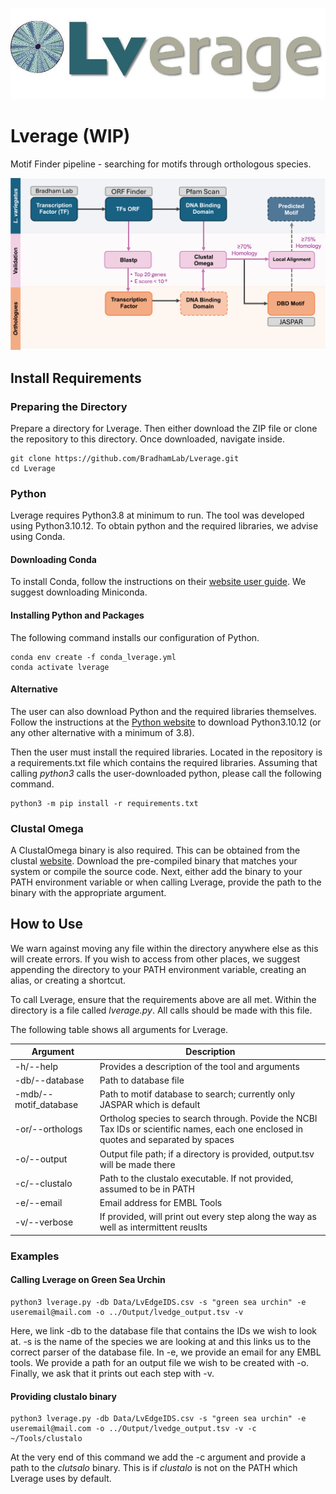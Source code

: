 ![Logo](logo.jpg "Lverage Logo")

# Lverage (WIP)
Motif Finder pipeline - searching for motifs through orthologous species.

![Workflow of Lverage. Obtaining and comparing DBDs between transcription factors to obtain motifs.](workflow.png "Lverage Workflow")

## Install Requirements

### Preparing the Directory
Prepare a directory for Lverage. Then either download the ZIP file or clone the repository to this directory. Once downloaded, navigate inside.
```
git clone https://github.com/BradhamLab/Lverage.git
cd Lverage
```

### Python
Lverage requires Python3.8 at minimum to run. The tool was developed using Python3.10.12. To obtain python and the required libraries, we advise using Conda.

#### Downloading Conda
To install Conda, follow the instructions on their [website user guide](https://conda.io/projects/conda/en/latest/user-guide/install/index.html "https://conda.io/projects/conda/en/latest/user-guide/install/index.html"). We suggest downloading Miniconda.

#### Installing Python and Packages
The following command installs our configuration of Python.
```
conda env create -f conda_lverage.yml
conda activate lverage
```

#### Alternative
The user can also download Python and the required libraries themselves. Follow the instructions at the [Python website](www.python.org "www.python.org") to download Python3.10.12 (or any other alternative with a minimum of 3.8). 

Then the user must install the required libraries. Located in the repository is a requirements.txt file which contains the required libraries. Assuming that calling *python3* calls the user-downloaded python, please call the following command.

```
python3 -m pip install -r requirements.txt
```

### Clustal Omega
A ClustalOmega binary is also required. This can be obtained from the clustal [website](http://www.clustal.org/omega/ "http://www.clustal.org/omega/"). Download the pre-compiled binary that matches your system or compile the source code. Next, either add the binary to your PATH environment variable or when calling Lverage, provide the path to the binary with the appropriate argument.

## How to Use
We warn against moving any file within the directory anywhere else as this will create errors. If you wish to access from other places, we suggest appending the directory to your PATH environment variable, creating an alias, or creating a shortcut.

To call Lverage, ensure that the requirements above are all met. Within the directory is a file called *lverage.py*. All calls should be made with this file.

The following table shows all arguments for Lverage.


|Argument|Description|
|---|---|
|-h/--help| Provides a description of the tool and arguments |
|-db/--database| Path to database file |
|-mdb/--motif_database| Path to motif database to search; currently only JASPAR which is default|
|-or/--orthologs|Ortholog species to search through. Povide the NCBI Tax IDs or scientific names, each one enclosed in quotes and separated by spaces|
|-o/--output|Output file path; if a directory is provided, output.tsv will be made there|
|-c/--clustalo| Path to the clustalo executable. If not provided, assumed to be in PATH|
|-e/--email|Email address for EMBL Tools|
|-v/--verbose|If provided, will print out every step along the way as well as intermittent reuslts|



### Examples

#### Calling Lverage on Green Sea Urchin

```
python3 lverage.py -db Data/LvEdgeIDS.csv -s "green sea urchin" -e useremail@mail.com -o ../Output/lvedge_output.tsv -v
```
Here, we link -db to the database file that contains the IDs we wish to look at. -s is the name of the species we are looking at and this links us to the correct parser of the database file. In -e, we provide an email for any EMBL tools. We provide a path for an output file we wish to be created with -o. Finally, we ask that it prints out each step with -v.

#### Providing clustalo binary
```
python3 lverage.py -db Data/LvEdgeIDS.csv -s "green sea urchin" -e useremail@mail.com -o ../Output/lvedge_output.tsv -v -c ~/Tools/clustalo
```
At the very end of this command we add the -c argument and provide a path to the *clutsalo* binary. This is if *clustalo* is not on the PATH which Lverage uses by default.